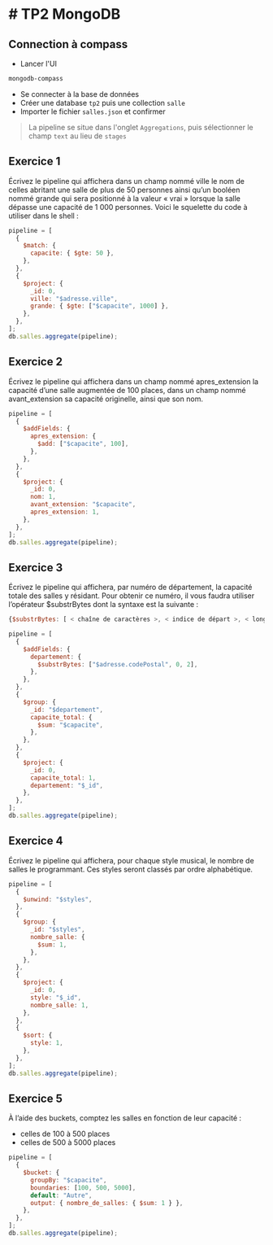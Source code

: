 # # TP2 MongoDB

## Connection à compass

- Lancer l'UI

```bash
mongodb-compass
```

- Se connecter à la base de données
- Créer une database `tp2` puis une collection `salle`
- Importer le fichier `salles.json` et confirmer

> La pipeline se situe dans l'onglet `Aggregations`, puis sélectionner le champ `text` au lieu de `stages`

## Exercice 1

Écrivez le pipeline qui affichera dans un champ nommé ville le nom de celles abritant une salle de
plus de 50 personnes ainsi qu’un booléen nommé grande qui sera positionné à la valeur « vrai »
lorsque la salle dépasse une capacité de 1 000 personnes. Voici le squelette du code à utiliser dans
le shell :

```js
pipeline = [
  {
    $match: {
      capacite: { $gte: 50 },
    },
  },
  {
    $project: {
      _id: 0,
      ville: "$adresse.ville",
      grande: { $gte: ["$capacite", 1000] },
    },
  },
];
db.salles.aggregate(pipeline);
```

## Exercice 2

Écrivez le pipeline qui affichera dans un champ nommé apres_extension la capacité d’une salle
augmentée de 100 places, dans un champ nommé avant_extension sa capacité originelle, ainsi
que son nom.

```js
pipeline = [
  {
    $addFields: {
      apres_extension: {
        $add: ["$capacite", 100],
      },
    },
  },
  {
    $project: {
      _id: 0,
      nom: 1,
      avant_extension: "$capacite",
      apres_extension: 1,
    },
  },
];
db.salles.aggregate(pipeline);
```

## Exercice 3

Écrivez le pipeline qui affichera, par numéro de département, la capacité totale des salles y résidant.
Pour obtenir ce numéro, il vous faudra utiliser l’opérateur $substrBytes dont la syntaxe est la
suivante :

```js
{$substrBytes: [ < chaîne de caractères >, < indice de départ >, < longueur > ]}
```

```js
pipeline = [
  {
    $addFields: {
      departement: {
        $substrBytes: ["$adresse.codePostal", 0, 2],
      },
    },
  },
  {
    $group: {
      _id: "$departement",
      capacite_total: {
        $sum: "$capacite",
      },
    },
  },
  {
    $project: {
      _id: 0,
      capacite_total: 1,
      departement: "$_id",
    },
  },
];
db.salles.aggregate(pipeline);
```

## Exercice 4

Écrivez le pipeline qui affichera, pour chaque style musical, le nombre de salles le programmant. Ces
styles seront classés par ordre alphabétique.

```js
pipeline = [
  {
    $unwind: "$styles",
  },
  {
    $group: {
      _id: "$styles",
      nombre_salle: {
        $sum: 1,
      },
    },
  },
  {
    $project: {
      _id: 0,
      style: "$_id",
      nombre_salle: 1,
    },
  },
  {
    $sort: {
      style: 1,
    },
  },
];
db.salles.aggregate(pipeline);
```

## Exercice 5

À l’aide des buckets, comptez les salles en fonction de leur capacité :

- celles de 100 à 500 places
- celles de 500 à 5000 places

```js
pipeline = [
  {
    $bucket: {
      groupBy: "$capacite",
      boundaries: [100, 500, 5000],
      default: "Autre",
      output: { nombre_de_salles: { $sum: 1 } },
    },
  },
];
db.salles.aggregate(pipeline);
```
